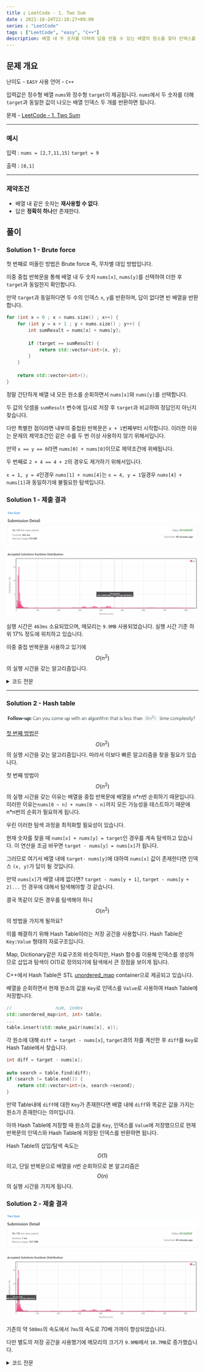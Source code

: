 ```yaml
---
title : LeetCode - 1. Two Sum
date : 2021-10-24T22:10:27+09:00
series : "LeetCode"
tags : ["LeetCode", "easy", "C++"]
description: 배열 내 두 숫자를 더하여 답을 만들 수 있는 배열의 원소를 찾아 인덱스를 반환해야 합니다.
---
```


## 문제 개요

난이도 - `EASY` 사용 언어 - `C++`

입력값은 정수형 배열 `nums`와 정수형 `target`이 제공됩니다.
`nums`에서 두 숫자를 더해 `target`과 동일한 값이 나오는 배열 인덱스 두 개를 반환하면 됩니다.

문제 - [LeetCode - 1. Two Sum](https://leetcode.com/problems/two-sum/)

- - -

### 예시

입력 : `nums = [2,7,11,15]` `target = 9`

출력 : `[0,1]`

- - -

### 제약조건

- 배열 내 같은 숫자는 **재사용할 수 없다**.
- 답은 **정확히 하나**만 존재한다.

## 풀이

### Solution 1 - Brute force

첫 번째로 떠올린 방법은 Brute force 즉, 무차별 대입 방법입니다.

이중 중첩 반복문을 통해 배열 내 두 숫자 `nums[x]`, `nums[y]`를 선택하여 더한 후 `target`과 동일한지 확인합니다.

만약 `target`과 동일하다면 두 수의 인덱스 `x`, `y`를 반환하며,
답이 없다면 빈 배열을 반환합니다.

```cpp
for (int x = 0 ; x < nums.size() ; x++) {
    for (int y = x + 1 ; y < nums.size() ; y++) {
        int sumResult = nums[x] + nums[y];

        if (target == sumResult) {
            return std::vector<int>{x, y};
        }
    }

    return std::vector<int>();
}
```

정말 간단하게 배열 내 모든 원소를 순회하면서 `nums[x]`와 `nums[y]`를 선택합니다.

두 값의 덧셈을 `sumResult` 변수에 임시로 저장 후 `target`과 비교하여 정답인지 아닌지 찾습니다.

다만 특별한 점이라면 내부의 중첩된 반복문은 `x + 1`번째부터 시작합니다. 이러한 이유는 문제의 제약조건인 같은 수를 두 번 이상 사용하지 않기 위해서입니다.

만약 `x == y == 0`라면 `nums[0] + nums[0]`이므로 제약조건에 위배됩니다.

두 번째로 `2 + 4 == 4 + 2`의 경우도 제거하기 위해서입니다.

`x = 1, y = 4`인경우 `nums[1] + nums[4]`는 `x = 4, y = 1`일경우 `nums[4] + nums[1]`과 동일하기에 불필요한 탐색입니다.

### Solution 1 - 제출 결과

![Solution 1 result](./assets/images/leet_code/two_sum/sol1_result.webp)

실행 시간은 `463ms` 소요되었으며, 메모리는 `9.9MB` 사용되었습니다. 실행 시간 기준 하위 17% 정도에 위치하고 있습니다.

이중 중첩 반복문을 사용하고 있기에 $$O(n^2)$$의 실행 시간을 갖는 알고리즘입니다.

<details>
<summary>코드 전문</summary>

```cpp
#include <iostream>
#include <vector>
#include <string>
#include <tuple>

class Solution
{
public:
    std::vector<int> Answer(std::vector<int>& nums, int target)
    {
        for (int x = 0 ; x < nums.size() ; x++)
        {
            for (int y = x + 1 ; y < nums.size() ; y++)
            {
                int sumResult = nums[x] + nums[y];

                if (target == sumResult)
                {
                    return std::vector<int>{x, y};
                }
            }
        }

        return std::vector<int>();
    }
};


int main(void)
{
    Solution sol;

    std::vector<std::tuple<std::vector<int>, int>> problems {
        std::make_tuple(std::vector<int>{2, 7, 11, 15}, 9),
        std::make_tuple(std::vector<int>{3, 2 ,4}, 6),
        std::make_tuple(std::vector<int>{3, 3}, 6)
    };

    for (auto problem : problems)
    {
        auto answer = sol.Answer(std::get<0>(problem), std::get<1>(problem));

        for (int num : answer)
        {
            std::cout << num << " ";
        }
        std::cout << std::endl;
    }

}
```

</details>

- - -

### Solution 2 - Hash table

![Follow-up](./assets/images/leet_code/two_sum/follow_up.webp)

[첫 번째 방법](#solution-1---brute-force)은 $$O(n^2)$$의 실행 시간을 갖는 알고리즘입니다. 따라서 이보다 빠른 알고리즘을 찾을 필요가 있습니다.

첫 번째 방법이 $$O(n^2)$$의 실행 시간을 갖는 이유는 배열을 중첩 반복문에 배열을 n\*n번 순회하기 때문입니다.
이러한 이유는`nums[0 ~ n] + nums[0 ~ n]`까지 모든 가능성을 테스트하기 때문에 n\*n번의 순회가 필요하게 됩니다.

우린 이러한 탐색 과정을 최적화할 필요성이 있습니다.

현재 숫자를 찾을 때 `nums[x] + nums[y] = target`인 경우를 계속 탐색하고 있습니다. 이 연산을 조금 바꾸면 `target - nums[y] = nums[x]`가 됩니다.

그러므로 여기서 배열 내에 `target- nums[y]`에 대하여 `nums[x]` 값이 존재한다면 인덱스 `(x, y)`가 답이 될 것입니다.

만약 `nums[x]`가 배열 내에 없다면? `target - nums[y + 1]`, `target - nums[y + 2]...` 인 경우에 대해서 탐색해야할 것 같습니다.

결국 똑같이 모든 경우를 탐색해야 하니 $$O(n^2)$$의 방법을 가지게 될까요?

이를 해결하기 위해 Hash Table이라는 저장 공간을 사용합니다. Hash Table은 `Key:Value` 형태의 자료구조입니다.

Map, Dictionary같은 자료구조와 비슷하지만, Hash 함수를 이용해 인덱스를 생성하므로 삽입과 탐색이 O(1)로 정의되기에 탐색에서 큰 장점을 보이게 됩니다.

C++에서 Hash Table은 STL [unordered_map](https://en.cppreference.com/w/cpp/container/unordered_map) container으로 제공되고 있습니다.

배열을 순회하면서 현재 원소의 값을 `Key`로 인덱스를 `Value`로 사용하여 Hash Table에 저장합니다.

```cpp
//                num, index
std::unordered_map<int, int> table;
...
table.insert(std::make_pair(nums[x], x));
```

각 원소에 대해 `diff = target - nums[x]`,  `target`과의 차를 계산한 후 `diff`를 `Key`로 Hash Table에서 찾습니다.

```cpp
int diff = target - nums[x];

auto search = table.find(diff);
if (search != table.end()) {
    return std::vector<int>{x, search->second};
}
```

만약 Table내에 `diff`에 대한 `Key`가 존재한다면 배열 내에 `diff`와 똑같은 값을 가지는 원소가 존재한다는 의미입니다.

아까 Hash Table에 저장할 때 원소의 값을 `Key`, 인덱스를 `Value`에 저장했으므로 현재 반복문의 인덱스와 Hash Table에 저장된 인덱스를 반환하면 됩니다.

Hash Table의 삽입/탐색 속도는 $$O(1)$$이고, 단일 반복문으로 배열을 n번 순회하므로 본 알고리즘은 $$O(n)$$의 실행 시간을 가지게 됩니다.

### Solution 2 - 제출 결과

![Solution 2 result](./assets/images/leet_code/two_sum/sol2_result.webp)

기존의 약 `500ms`의 속도에서 `7ms`의 속도로 70배 가까이 향상되었습니다.

다만 별도의 저장 공간을 사용했기에 메모리의 크기가 `9.9MB`에서 `10.7MB`로 증가했습니다.

<details>
<summary>코드 전문</summary>

```cpp
#include <iostream>
#include <vector>
#include <string>
#include <tuple>
#include <unordered_map>

class Solution
{
public:
    std::vector<int> Answer(std::vector<int>& nums, int target)
    {
        //                num, index
        std::unordered_map<int, int> table;

        for (int x = 0 ; x < nums.size() ; x++)
        {
            int diff = target - nums[x];

            auto search = table.find(diff);
            if (search != table.end())
            {
                return std::vector<int>{x, search->second};
            }

            table.insert(std::make_pair(nums[x], x));
        }

        return std::vector<int>();
    }
};


int main(void)
{
    Solution sol;

    std::vector<std::tuple<std::vector<int>, int>> problems {
        std::make_tuple(std::vector<int>{2, 7, 11, 15}, 9),
        std::make_tuple(std::vector<int>{3, 2 ,4}, 6),
        std::make_tuple(std::vector<int>{3, 3}, 6)
    };

    for (auto problem : problems)
    {
        auto answer = sol.Answer(std::get<0>(problem), std::get<1>(problem));

        for (int num : answer)
        {
            std::cout << num << " ";
        }
        std::cout << std::endl;
    }

}
```

</details>
